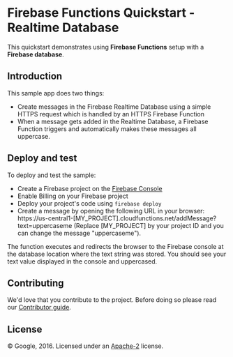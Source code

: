 # Firebase Functions Quickstart - Realtime Database

This quickstart demonstrates using **Firebase Functions** setup with a **Firebase database**.


## Introduction

This sample app does two things:
 - Create messages in the Firebase Realtime Database using a simple HTTPS request which is handled by an HTTPS Firebase Function
 - When a message gets added in the Realtime Database, a Firebase Function triggers and automatically makes these messages all uppercase.

## Deploy and test

To deploy and test the sample:

 - Create a Firebase project on the [Firebase Console](https://console.firebase.google.com)
 - Enable Billing on your Firebase project
 - Deploy your project's code using `firebase deploy`
 - Create a message by opening the following URL in your browser: https://us-central1-[MY_PROJECT].cloudfunctions.net/addMessage?text=uppercaseme (Replace [MY_PROJECT] by your project ID and you can change the message "uppercaseme").

 The function executes and redirects the browser to the Firebase console at the database location where the text string was stored. You should see your text value displayed in the console and uppercased.




## Contributing

We'd love that you contribute to the project. Before doing so please read our [Contributor guide](../../CONTRIBUTING.md).


## License

© Google, 2016. Licensed under an [Apache-2](../../LICENSE) license.
